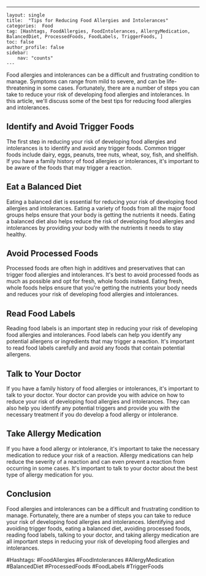 ---
    layout: single
    title:  "Tips for Reducing Food Allergies and Intolerances"
    categories:  Food
    tag: [Hashtags, FoodAllergies, FoodIntolerances, AllergyMedication, BalancedDiet, ProcessedFoods, FoodLabels, TriggerFoods, ]
    toc: false
    author_profile: false
    sidebar:
        nav: "counts"
    ---
    
Food allergies and intolerances can be a difficult and frustrating condition to manage. Symptoms can range from mild to severe, and can be life-threatening in some cases. Fortunately, there are a number of steps you can take to reduce your risk of developing food allergies and intolerances. In this article, we'll discuss some of the best tips for reducing food allergies and intolerances.

## Identify and Avoid Trigger Foods

The first step in reducing your risk of developing food allergies and intolerances is to identify and avoid any trigger foods. Common trigger foods include dairy, eggs, peanuts, tree nuts, wheat, soy, fish, and shellfish. If you have a family history of food allergies or intolerances, it's important to be aware of the foods that may trigger a reaction.

## Eat a Balanced Diet

Eating a balanced diet is essential for reducing your risk of developing food allergies and intolerances. Eating a variety of foods from all the major food groups helps ensure that your body is getting the nutrients it needs. Eating a balanced diet also helps reduce the risk of developing food allergies and intolerances by providing your body with the nutrients it needs to stay healthy.

## Avoid Processed Foods

Processed foods are often high in additives and preservatives that can trigger food allergies and intolerances. It's best to avoid processed foods as much as possible and opt for fresh, whole foods instead. Eating fresh, whole foods helps ensure that you're getting the nutrients your body needs and reduces your risk of developing food allergies and intolerances.

## Read Food Labels

Reading food labels is an important step in reducing your risk of developing food allergies and intolerances. Food labels can help you identify any potential allergens or ingredients that may trigger a reaction. It's important to read food labels carefully and avoid any foods that contain potential allergens.

## Talk to Your Doctor

If you have a family history of food allergies or intolerances, it's important to talk to your doctor. Your doctor can provide you with advice on how to reduce your risk of developing food allergies and intolerances. They can also help you identify any potential triggers and provide you with the necessary treatment if you do develop a food allergy or intolerance.

## Take Allergy Medication

If you have a food allergy or intolerance, it's important to take the necessary medication to reduce your risk of a reaction. Allergy medications can help reduce the severity of a reaction and can even prevent a reaction from occurring in some cases. It's important to talk to your doctor about the best type of allergy medication for you.

## Conclusion

Food allergies and intolerances can be a difficult and frustrating condition to manage. Fortunately, there are a number of steps you can take to reduce your risk of developing food allergies and intolerances. Identifying and avoiding trigger foods, eating a balanced diet, avoiding processed foods, reading food labels, talking to your doctor, and taking allergy medication are all important steps in reducing your risk of developing food allergies and intolerances. 

#Hashtags:
#FoodAllergies #FoodIntolerances #AllergyMedication #BalancedDiet #ProcessedFoods #FoodLabels #TriggerFoods